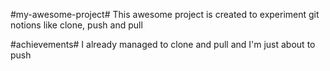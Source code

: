#my-awesome-project#
This awesome project is created to experiment git notions like clone, push and pull

#achievements#
I already managed to clone and pull and I'm just about to push
